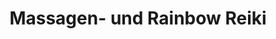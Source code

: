 ---
title: "Massagen- und Rainbow Reiki"
url: /koethen-anhalt/massagen-und-rainbow-reiki/
shop: Massage
---